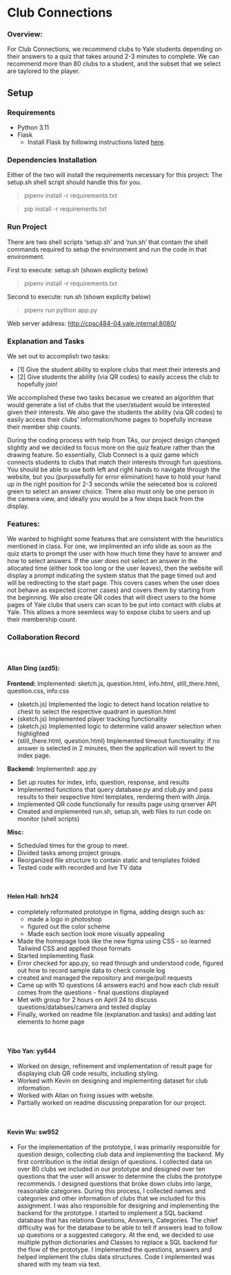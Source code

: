 # Club Connections

### Overview:
For Club Connections, we recommend clubs to Yale students depending on their answers to a quiz that takes around 2-3 minutes to complete. We can recommend more than 80 clubs to a student, and the subset that we select are taylored to the player. 

## Setup

### Requirements

- Python 3.11
- Flask
  - Install Flask by following instructions listed [here](https://flask.palletsprojects.com/en/2.2.x/installation/).

### Dependencies Installation
Either of the two will install the requirements necessary for this project: The setup.sh shell script should handle this for you.
> pipenv install -r requirements.txt

> pip install -r requirements.txt

### Run Project
There are two shell scripts ‘setup.sh’ and ‘run.sh’ that contain the shell commands required to setup the environment and run the code in that environment. 

First to execute: setup.sh (shown explicity below)
> pipenv install -r requirements.txt

Second to execute: run.sh (shown explicity below)
 > pipenv run python app.py

Web server address:
http://cpsc484-04.yale.internal:8080/



### Explanation and Tasks
  We set out to accomplish two tasks: 
  - [1] Give the student ability to explore clubs that meet their interests and 
  - [2] Give students the ability (via QR codes) to easily access the club to hopefully join! 
  
  We accomplished these two tasks becasue we created an algorithm that would generate a list of clubs that the user/student would be interested given their interests. We also gave the students the ability (via QR codes) to easily access their clubs' information/home pages to hopefully increase their member ship counts. 
  
  During the coding process with help from TAs, our project design changed slightly and we decided to focus more on the quiz feature rather than the drawing feature. So essentially, Club Connect is a quiz game which connects students to clubs that match their interests through fun questions. You should be able to use both left and right hands to navigate through the website, but you (purposefully for error elimination) have to hold your hand up in the right position for 2-3 seconds while the seleceted box is colored green to select an answer choice. There also must only be one person in the camera view, and ideally you would be a few steps back from the display. 

### Features:

We wanted to highlight some features that are consistent with the heuristics mentioned in class. For one, we implmented an info slide as soon as the quiz starts to prompt the user with how much time they have to answer and how to select answers. If the user does not select an answer in the allocated time (either took too long or the user leaves), then the website will display a prompt indicating the system status that the page timed out and will be redirecting to the start page. This covers cases when the user does not behave as expected (corner cases) and covers them by starting from the beginning. We also create QR codes that will direct users to the home pages of Yale clubs that users can scan to be put into contact with clubs at Yale. This allows a more seemless way to expose clubs to users and up their membership count. 

### Collaboration Record
<br>
<h4>Allan Ding (azd5):</h4>
<b>Frontend:</b>
Implemented: sketch.js, question.html, info.html, still_there.html, question.css, info.css

- (sketch.js) Implemented the logic to detect hand location relative to chest to select the respective quadrant in question.html
- (sketch.js) Implemented player tracking functionality
- (sketch.js) Implemented logic to determine valid answer selection when highlighted
- (still_there.html, question.html) Implemented timeout functionality: if no answer is selected in 2 minutes, then the application will revert to the index page.

<b>Backend:</b>
Implemented: app.py 

- Set up routes for index, info, question, response, and results
- Implemented functions that query database.py and club.py and pass results to their respective html templates, rendering them with Jinja.
- Implemented QR code functionally for results page using qrserver API
- Created and implemented run.sh, setup.sh, web files to run code on monitor (shell scripts)

<b>Misc:</b> 

- Scheduled times for the group to meet.
- Divided tasks among project groups.
- Reorganized file structure to contain static and templates folded
- Tested code with recorded and live TV data


<br>
<h4>Helen Hall: hrh24</h4>

- completely reformated prototype in figma, adding design such as:
  -  made a logo in photoshop
  -  figured out the color scheme
  -  Made each section look more visually appealing
- Made the homepage look like the new figma using CSS - so learned Tailwind CSS and applied those formats
- Started implementing flask
- Error checked for app.py, so read through and understood code, figured out how to record sample data to check console log
- created and managed the repository and merge/pull requests
- Came up with 10 questions (4 answers each) and how each club result comes from the questions - final questions displayed
- Met with group for 2 hours on April 24 to discuss questions/databses/camera and tested display
- Finally, worked on readme file (explanation and tasks) and adding last elements to home page

<br>
<h4>Yibo Yan: yy644</h4>

- Worked on design, refinement and implementation of result page for displaying club QR code results, including styling. 
- Worked with Kevin on designing and implementing dataset for club information.
- Worked with Allan on fixing issues with website.
- Partially worked on readme discussing preparation for our project.

<br>
<h4>Kevin Wu: sw952</h4>

- For the implementation of the prototype, I was primarily responsible for question design, collecting club data and implementing the backend. My first contribution is the initial design of questions. I collected data on over 80 clubs we included in  our prototype  and designed over ten questions that the user will answer to determine the clubs the prototype recommends. I designed questions that broke down clubs into large, reasonable categories. During this process, I collected names and categories and other information of clubs that we included for this assignment. I was also responsible for designing and implementing the backend for the prototype. I started to implement a SQL backend database that has relations Questions, Answers, Categories. The chief difficulty was for the database to be able to tell if answers lead to follow up questions or a suggested category. At the end, we decided to use multiple python dictionaries and Classes to replace a SQL backend for the flow of the prototype. I implemented the questions, answers and helped implement the clubs data structures. Code I implemented was shared with my team via text.
